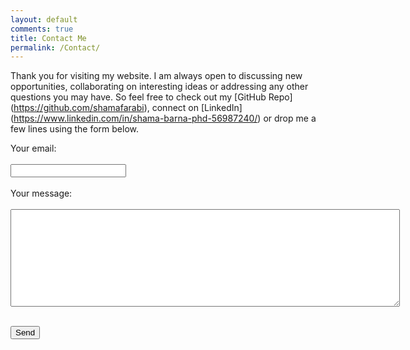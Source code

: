 ```yaml
---
layout: default
comments: true
title: Contact Me
permalink: /Contact/
---
```

Thank you for visiting my website. I am always open to discussing new opportunities, collaborating on interesting ideas or addressing any other questions you may have. So feel free to check out my [GitHub Repo] (https://github.com/shamafarabi), connect on [LinkedIn] (https://www.linkedin.com/in/shama-barna-phd-56987240/) or drop me a few lines using the form below.

<form
  action="https://formspree.io/maypqlga"
  method="POST"
>
  <label>
    Your email:<br><br>
    <input type="text" name="_replyto"> <br><br>
  </label>
 
  <label>
    Your message:  <br><br>
    <textarea name="message" rows="10" cols="75"></textarea> <br><br>
  </label>

  <!-- your other form fields go here -->

  <button type="submit">Send</button>
</form>
